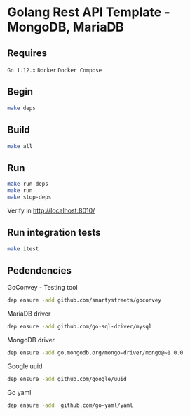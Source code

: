 # Golang Rest API Template - MongoDB, MariaDB

## Requires

`Go 1.12.x`
`Docker`
`Docker Compose`

## Begin

```bash
make deps
```

## Build

```bash
make all
```

## Run

```bash
make run-deps
make run
make stop-deps
```

Verify in <http://localhost:8010/>

## Run integration tests

```bash
make itest
```

## Pedendencies

GoConvey - Testing tool

```bash
dep ensure -add github.com/smartystreets/goconvey
```

MariaDB driver

```bash
dep ensure -add github.com/go-sql-driver/mysql
```

MongoDB driver

```bash
dep ensure -add go.mongodb.org/mongo-driver/mongo@~1.0.0
```

Google uuid

```bash
dep ensure -add github.com/google/uuid
```

Go yaml

```bash
dep ensure -add  github.com/go-yaml/yaml
```
